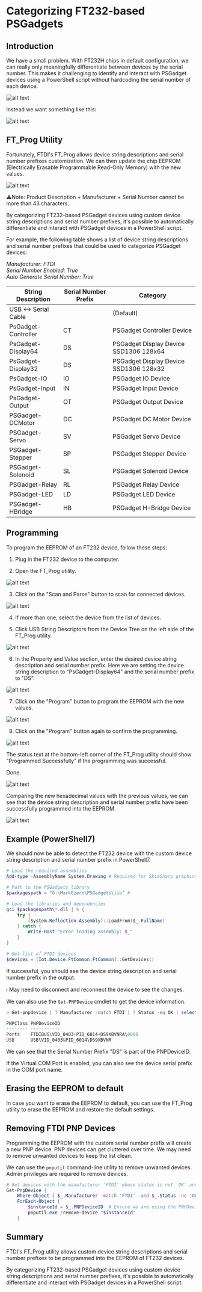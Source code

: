# Categorizing FT232-based PSGadgets

## Introduction

We have a small problem. With FT232H chips in default configuration, we can really only meaningfully differentiate between devices by the serial number. This makes it challenging to identify and interact with PSGadget devices using a PowerShell script without hardcoding the serial number of each device. 

![alt text](image-13.png)

Instead we want something like this:

![alt text](image-15.png)

## FT_Prog Utility

Fortunately, FTDI's FT_Prog allows device string descriptions and serial number prefixes customization. We can then update the chip EEPROM (Electrically Erasable Programmable Read-Only Memory) with the new values.

![alt text](image-14.png)

⚠️Note: Product Description + Manufacturer + Serial Number cannot be more than 43 characters.

By categorizing FT232-based PSGadget devices using custom device string descriptions and serial number prefixes, it's possible to automatically differentiate and interact with PSGadget devices in a PowerShell script.

For example, the following table shows a list of device string descriptions and serial number prefixes that could be used to categorize PSGadget devices:

_Manufacturer: FTDI_  
_Serial Number Enabled: True_  
_Auto Generate Serial Number: True_

| String Description | Serial Number Prefix | Category |
|--------------------|----------------------|----------|
| USB <-> Serial Cable |  |(Default) |
| PsGadget-Controller | CT | PSGadget Controller Device |
| PsGadget-Display64 | DS | PSGadget Display Device SSD1306 128x64 |
| PsGadget-Display32 | DS | PSGadget Display Device SSD1306 128x32 |
| PsGadget-IO | IO | PSGadget IO Device |
| PsGadget-Input | IN | PSGadget Input Device |
| PsGadget-Output | OT | PSGadget Output Device |
| PSGadget-DCMotor | DC | PSGadget DC Motor Device |
| PSGadget-Servo | SV | PSGadget Servo Device |
| PSGadget-Stepper | SP | PSGadget Stepper Device |
| PSGadget-Solenoid | SL | PSGadget Solenoid Device |
| PSGadget-Relay | RL | PSGadget Relay Device |
| PSGadget-LED | LD | PSGadget LED Device |
| PSGadget-HBridge | HB | PSGadget H-Bridge Device |

## Programming

To program the EEPROM of an FT232 device, follow these steps:

1. Plug in the FT232 device to the computer.

2. Open the FT_Prog utility.

![alt text](image.png)

3. Click on the "Scan and Parse" button to scan for connected devices.

![alt text](image-10.png)

4. If more than one, select the device from the list of devices.

5. Click USB String Descriptors from the Device Tree on the left side of the FT_Prog utility.

![alt text](image-11.png)

6. In the Property and Value section, enter the desired device string description and serial number prefix. Here we are setting the device string description to "PsGadget-Display64" and the serial number prefix to "DS".

![alt text](image-5.png)

7. Click on the "Program" button to program the EEPROM with the new values.

![alt text](image-2.png)

8. Click on the "Program" button again to confirm the programming.

![alt text](image-6.png)

The status text at the bottom-left corner of the FT_Prog utility should show "Programmed Successfully" if the programming was successful. 

Done. 

![alt text](image-7.png)

Comparing the new hexadecimal values with the previous values, we can see that the device string description and serial number prefix have been successfully programmed into the EEPROM.

![alt text](image-8.png)

## Example (PowerShell7)

We should now be able to detect the FT232 device with the custom device string description and serial number prefix in PowerShell7.

```powershell
# Load the required assemblies
Add-type -AssemblyName System.Drawing # Required for SkiaSharp graphics library

# Path to the PSGadgets library
$packagespath = "G:\MarkGzero\PSGadgets\lib" # 

# Load the libraries and dependencies
gci $packagespath\*.dll | % {
    try {
        [System.Reflection.Assembly]::LoadFrom($_.FullName)
    } catch {
        Write-Host "Error loading assembly: $_"
    }
} 

# Get list of FTDI devices
$devices = [Iot.Device.FtCommon.FtCommon]::GetDevices()
```

If successful, you should see the device string description and serial number prefix in the output.

:information_source: May need to disconnect and reconnect the device to see the changes.

We can also use the `Get-PNPDevice` cmdlet to get the device information.

```powershell
> Get-pnpdevice | ? Manufacturer -match FTDI | ? Status -eq OK | select PNPClass,PNPDeviceID

PNPClass PNPDeviceID
-------- -----------
Ports    FTDIBUS\VID_0403+PID_6014+DS9XBVNRA\0000
USB      USB\VID_0403&PID_6014\DS9XBVNR
```

We can see that the Serial Number Prefix "DS" is part of the PNPDeviceID. 

If the Virtual COM Port is enabled, you can also see the device serial prefix in the COM port name.

## Erasing the EEPROM to default

In case you want to erase the EEPROM to default, you can use the FT_Prog utility to erase the EEPROM and restore the default settings.

## Removing FTDI PNP Devices

Programming the EEPROM with the custom serial number prefix will create a new PNP device. PNP devices can get cluttered over time. We may need to remove unwanted devices to keep the list clean.

We can use the `pnputil` command-line utility to remove unwanted devices. Admin privileges are required to remove devices.


```powershell
# Get devices with the manufacturer 'FTDI' whose status is not 'OK' and remove them using pnputil
Get-PnpDevice | 
    Where-Object { $_.Manufacturer -match 'FTDI' -and $_.Status -ne 'OK' } | 
    ForEach-Object {
        $instanceId = $_.PNPDeviceID  # Ensure we are using the PNPDeviceID property
        pnputil.exe /remove-device "$instanceId"
    }
```

## Summary

FTDI's FT_Prog utility allows custom device string descriptions and serial number prefixes to be programmed into the EEPROM of FT232 devices.

By categorizing FT232-based PSGadget devices using custom device string descriptions and serial number prefixes, it's possible to automatically differentiate and interact with PSGadget devices in a PowerShell script.  
